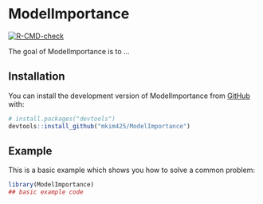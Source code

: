 
<!-- README.md is generated from README.Rmd. Please edit that file -->

# ModelImportance

<!-- badges: start -->

[![R-CMD-check](https://github.com/mkim425/ModelImportance/actions/workflows/R-CMD-check.yaml/badge.svg)](https://github.com/mkim425/ModelImportance/actions/workflows/R-CMD-check.yaml)
<!-- badges: end -->

The goal of ModelImportance is to …

## Installation

You can install the development version of ModelImportance from
[GitHub](https://github.com/) with:

``` r
# install.packages("devtools")
devtools::install_github("mkim425/ModelImportance")
```

## Example

This is a basic example which shows you how to solve a common problem:

``` r
library(ModelImportance)
## basic example code
```
